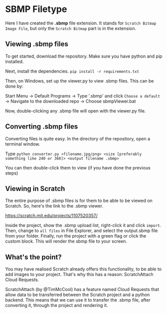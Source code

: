 # SBMP Filetype

Here I have created the **.sbmp** file extension.
It stands for `Scratch Bitmap Image File`, but only the `Scratch Bitmap` part is in the extension.

## Viewing .sbmp files

To get started, download the repository. Make sure you have python and pip installed.

Next, install the dependencies.
`pip install -r requirements.txt`

Then, on Windows, set up the viewer.py to view .sbmp files. This can be done by:

Start Menu -> Default Programs -> Type '.sbmp' and click `Choose a default` -> Navigate to the downloaded repo -> Choose sbmpViewer.bat

Now, double-clicking any .sbmp file will open with the viewer.py file.

## Converting .sbmp files

Converting files is quite easy. In the directory of the repository, open a terminal window.

Type `python converter.py <filename.jpg/png> <size [preferably something like 240 or 360]> <output filename .sbmp>`

You can then double-click them to view (if you have done the previous steps)

## Viewing in Scratch

The entire purpose of .sbmp files is for them to be able to be viewed on Scratch. So, here's the link to the .sbmp viewer.

https://scratch.mit.edu/projects/1107520357/

Inside the project, show the .sbmp upload list, right-click it and click `import`. Then, change to `all files` in File Explorer, and select the output.sbmp file from your folder. Finally, run the project with a green flag or click the custom block. This will render the sbmp file to your screen.

## What's the point?

You may have realised Scratch already offers this functionality, to be able to add images to your project. That's why this has a reason: ScratchAttach Cloud Requests.

ScratchAttach (by @TimMcCool) has a feature named Cloud Requests that allow data to be transferred between the Scratch project and a python backend. This means that we can use it to transfer the .sbmp file, after converting it, through the project and rendering it.
